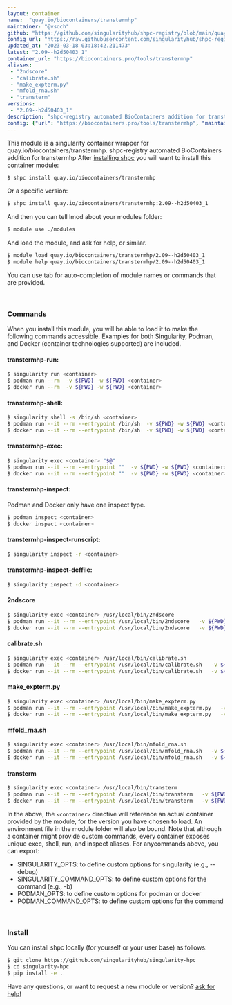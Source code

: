 ```yaml
---
layout: container
name:  "quay.io/biocontainers/transtermhp"
maintainer: "@vsoch"
github: "https://github.com/singularityhub/shpc-registry/blob/main/quay.io/biocontainers/transtermhp/container.yaml"
config_url: "https://raw.githubusercontent.com/singularityhub/shpc-registry/main/quay.io/biocontainers/transtermhp/container.yaml"
updated_at: "2023-03-18 03:18:42.211473"
latest: "2.09--h2d50403_1"
container_url: "https://biocontainers.pro/tools/transtermhp"
aliases:
 - "2ndscore"
 - "calibrate.sh"
 - "make_expterm.py"
 - "mfold_rna.sh"
 - "transterm"
versions:
 - "2.09--h2d50403_1"
description: "shpc-registry automated BioContainers addition for transtermhp"
config: {"url": "https://biocontainers.pro/tools/transtermhp", "maintainer": "@vsoch", "description": "shpc-registry automated BioContainers addition for transtermhp", "latest": {"2.09--h2d50403_1": "sha256:4d3782067071be44e533b58ccb8f3e5af7190633645f84ffcad32b12ce4680a4"}, "tags": {"2.09--h2d50403_1": "sha256:4d3782067071be44e533b58ccb8f3e5af7190633645f84ffcad32b12ce4680a4"}, "docker": "quay.io/biocontainers/transtermhp", "aliases": {"2ndscore": "/usr/local/bin/2ndscore", "calibrate.sh": "/usr/local/bin/calibrate.sh", "make_expterm.py": "/usr/local/bin/make_expterm.py", "mfold_rna.sh": "/usr/local/bin/mfold_rna.sh", "transterm": "/usr/local/bin/transterm"}}
---
```


This module is a singularity container wrapper for quay.io/biocontainers/transtermhp.
shpc-registry automated BioContainers addition for transtermhp
After [installing shpc](#install) you will want to install this container module:


```bash
$ shpc install quay.io/biocontainers/transtermhp
```

Or a specific version:

```bash
$ shpc install quay.io/biocontainers/transtermhp:2.09--h2d50403_1
```

And then you can tell lmod about your modules folder:

```bash
$ module use ./modules
```

And load the module, and ask for help, or similar.

```bash
$ module load quay.io/biocontainers/transtermhp/2.09--h2d50403_1
$ module help quay.io/biocontainers/transtermhp/2.09--h2d50403_1
```

You can use tab for auto-completion of module names or commands that are provided.

<br>

### Commands

When you install this module, you will be able to load it to make the following commands accessible.
Examples for both Singularity, Podman, and Docker (container technologies supported) are included.

#### transtermhp-run:

```bash
$ singularity run <container>
$ podman run --rm  -v ${PWD} -w ${PWD} <container>
$ docker run --rm  -v ${PWD} -w ${PWD} <container>
```

#### transtermhp-shell:

```bash
$ singularity shell -s /bin/sh <container>
$ podman run --it --rm --entrypoint /bin/sh  -v ${PWD} -w ${PWD} <container>
$ docker run --it --rm --entrypoint /bin/sh  -v ${PWD} -w ${PWD} <container>
```

#### transtermhp-exec:

```bash
$ singularity exec <container> "$@"
$ podman run --it --rm --entrypoint ""  -v ${PWD} -w ${PWD} <container> "$@"
$ docker run --it --rm --entrypoint ""  -v ${PWD} -w ${PWD} <container> "$@"
```

#### transtermhp-inspect:

Podman and Docker only have one inspect type.

```bash
$ podman inspect <container>
$ docker inspect <container>
```

#### transtermhp-inspect-runscript:

```bash
$ singularity inspect -r <container>
```

#### transtermhp-inspect-deffile:

```bash
$ singularity inspect -d <container>
```


#### 2ndscore

```bash
$ singularity exec <container> /usr/local/bin/2ndscore
$ podman run --it --rm --entrypoint /usr/local/bin/2ndscore   -v ${PWD} -w ${PWD} <container> -c " $@"
$ docker run --it --rm --entrypoint /usr/local/bin/2ndscore   -v ${PWD} -w ${PWD} <container> -c " $@"
```


#### calibrate.sh

```bash
$ singularity exec <container> /usr/local/bin/calibrate.sh
$ podman run --it --rm --entrypoint /usr/local/bin/calibrate.sh   -v ${PWD} -w ${PWD} <container> -c " $@"
$ docker run --it --rm --entrypoint /usr/local/bin/calibrate.sh   -v ${PWD} -w ${PWD} <container> -c " $@"
```


#### make_expterm.py

```bash
$ singularity exec <container> /usr/local/bin/make_expterm.py
$ podman run --it --rm --entrypoint /usr/local/bin/make_expterm.py   -v ${PWD} -w ${PWD} <container> -c " $@"
$ docker run --it --rm --entrypoint /usr/local/bin/make_expterm.py   -v ${PWD} -w ${PWD} <container> -c " $@"
```


#### mfold_rna.sh

```bash
$ singularity exec <container> /usr/local/bin/mfold_rna.sh
$ podman run --it --rm --entrypoint /usr/local/bin/mfold_rna.sh   -v ${PWD} -w ${PWD} <container> -c " $@"
$ docker run --it --rm --entrypoint /usr/local/bin/mfold_rna.sh   -v ${PWD} -w ${PWD} <container> -c " $@"
```


#### transterm

```bash
$ singularity exec <container> /usr/local/bin/transterm
$ podman run --it --rm --entrypoint /usr/local/bin/transterm   -v ${PWD} -w ${PWD} <container> -c " $@"
$ docker run --it --rm --entrypoint /usr/local/bin/transterm   -v ${PWD} -w ${PWD} <container> -c " $@"
```



In the above, the `<container>` directive will reference an actual container provided
by the module, for the version you have chosen to load. An environment file in the
module folder will also be bound. Note that although a container
might provide custom commands, every container exposes unique exec, shell, run, and
inspect aliases. For anycommands above, you can export:

 - SINGULARITY_OPTS: to define custom options for singularity (e.g., --debug)
 - SINGULARITY_COMMAND_OPTS: to define custom options for the command (e.g., -b)
 - PODMAN_OPTS: to define custom options for podman or docker
 - PODMAN_COMMAND_OPTS: to define custom options for the command

<br>

### Install

You can install shpc locally (for yourself or your user base) as follows:

```bash
$ git clone https://github.com/singularityhub/singularity-hpc
$ cd singularity-hpc
$ pip install -e .
```

Have any questions, or want to request a new module or version? [ask for help!](https://github.com/singularityhub/singularity-hpc/issues)